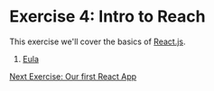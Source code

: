 # Exercise 4: Intro to Reach

This exercise we'll cover the basics of [React.js](https://reactjs.org).

1. [Eula](/notes/week4/eula.md)


[Next Exercise: Our first React App](/notes/week4/first.md)
